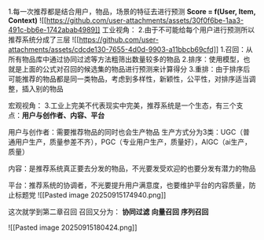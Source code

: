 1.每一次推荐都是结合用户，物品，场景的特征去进行预测
**Score = f(User, Item, Context)**
![[https://github.com/user-attachments/assets/30f0f6be-1aa3-491c-bb6e-1742abab4989]]
工业视角：
2.由于不可能给每个用户进行预测所以推荐系统分成了三层
![[https://github.com/user-attachments/assets/cdcde130-7655-4d0d-9903-a11bbcb69cfd]]
	1.召回：从所有物品库中通过协同过滤等方法粗筛出数量较多的物品
	2.排序：使用模型，也就是上面的公式对召回的候选集的物品进行预测来计算得分
	3.重排：由于排序后可能推荐的物品都是同一类物品，考虑到多样性，新颖性，公平性，对排序适当调整，插入别的物品

宏观视角：
3.工业上完美不代表现实中完美，推荐系统是一个生态，有三个支点：**用户与创作者、内容、平台**

用户与创作者：需要推荐物品的同时也会生产物品
	生产方式分为3类：UGC（普通用户生产，质量参差不齐），PGC（专业用户生产，质量好），AIGC（ai生产，质量）

内容：是推荐系统真正要去分发的物品，不光要发受欢迎的也要分发有潜力的物品

平台：推荐系统的协调者，不光要提升用户满意度，也要维护平台的内容质量，防止标题党
![[Pasted image 20250915174940.png]]

这次就学到第二章召回
召回又分为：
	**协同过滤**
	**向量召回**
	**序列召回**
	
![[Pasted image 20250915180424.png]]

